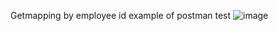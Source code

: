 Getmapping by employee id example of postman test
![image](https://github.com/gitnyamo/microservice-employee-service/assets/157401777/28debf4f-6117-4d77-a093-d00df50eca9b)
